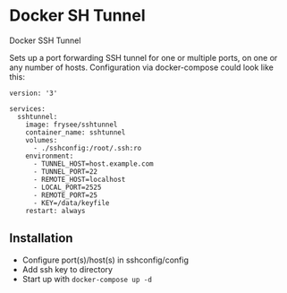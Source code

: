 # Docker SH Tunnel
Docker SSH Tunnel

Sets up a port forwarding SSH tunnel for one or multiple ports, on one or any number of hosts. Configuration via docker-compose could look like this:

```
version: '3'

services:
  sshtunnel:
    image: frysee/sshtunnel
    container_name: sshtunnel
    volumes:
      - ./sshconfig:/root/.ssh:ro
    environment:
      - TUNNEL_HOST=host.example.com
      - TUNNEL_PORT=22
      - REMOTE_HOST=localhost
      - LOCAL_PORT=2525
      - REMOTE_PORT=25
      - KEY=/data/keyfile
    restart: always
```

## Installation
- Configure port(s)/host(s) in sshconfig/config
- Add ssh key to directory
- Start up with `docker-compose up -d`

